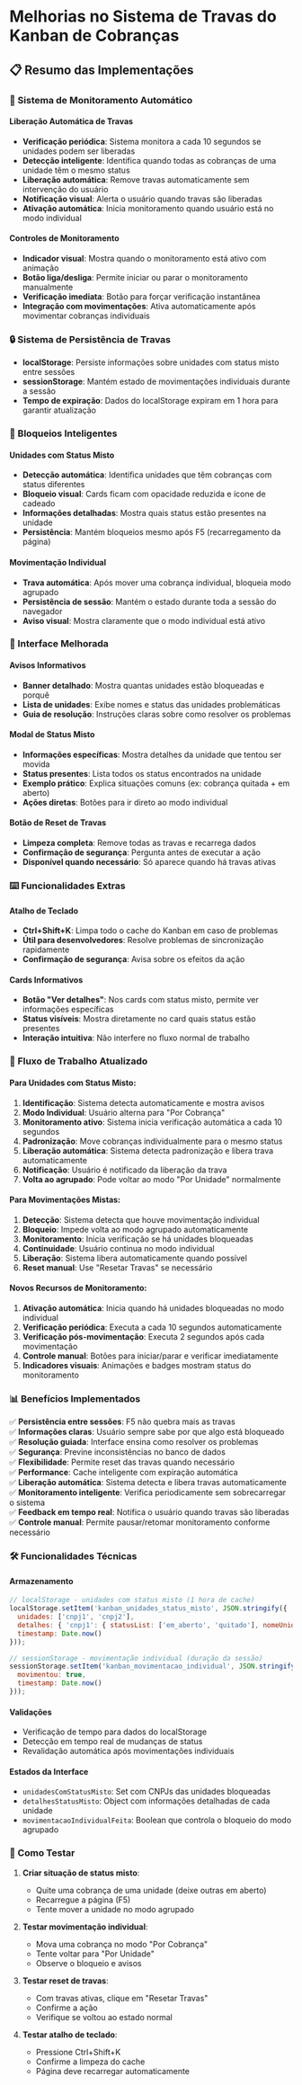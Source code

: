 # Melhorias no Sistema de Travas do Kanban de Cobranças

## 📋 Resumo das Implementações

### 🤖 Sistema de Monitoramento Automático

#### Liberação Automática de Travas
- **Verificação periódica**: Sistema monitora a cada 10 segundos se unidades podem ser liberadas
- **Detecção inteligente**: Identifica quando todas as cobranças de uma unidade têm o mesmo status
- **Liberação automática**: Remove travas automaticamente sem intervenção do usuário
- **Notificação visual**: Alerta o usuário quando travas são liberadas
- **Ativação automática**: Inicia monitoramento quando usuário está no modo individual

#### Controles de Monitoramento
- **Indicador visual**: Mostra quando o monitoramento está ativo com animação
- **Botão liga/desliga**: Permite iniciar ou parar o monitoramento manualmente  
- **Verificação imediata**: Botão para forçar verificação instantânea
- **Integração com movimentações**: Ativa automaticamente após movimentar cobranças individuais

### 🔒 Sistema de Persistência de Travas
- **localStorage**: Persiste informações sobre unidades com status misto entre sessões
- **sessionStorage**: Mantém estado de movimentações individuais durante a sessão
- **Tempo de expiração**: Dados do localStorage expiram em 1 hora para garantir atualização

### 🚫 Bloqueios Inteligentes

#### Unidades com Status Misto
- **Detecção automática**: Identifica unidades que têm cobranças com status diferentes
- **Bloqueio visual**: Cards ficam com opacidade reduzida e ícone de cadeado
- **Informações detalhadas**: Mostra quais status estão presentes na unidade
- **Persistência**: Mantém bloqueios mesmo após F5 (recarregamento da página)

#### Movimentação Individual
- **Trava automática**: Após mover uma cobrança individual, bloqueia modo agrupado
- **Persistência de sessão**: Mantém o estado durante toda a sessão do navegador
- **Aviso visual**: Mostra claramente que o modo individual está ativo

### 🎯 Interface Melhorada

#### Avisos Informativos
- **Banner detalhado**: Mostra quantas unidades estão bloqueadas e porquê
- **Lista de unidades**: Exibe nomes e status das unidades problemáticas
- **Guia de resolução**: Instruções claras sobre como resolver os problemas

#### Modal de Status Misto
- **Informações específicas**: Mostra detalhes da unidade que tentou ser movida
- **Status presentes**: Lista todos os status encontrados na unidade
- **Exemplo prático**: Explica situações comuns (ex: cobrança quitada + em aberto)
- **Ações diretas**: Botões para ir direto ao modo individual

#### Botão de Reset de Travas
- **Limpeza completa**: Remove todas as travas e recarrega dados
- **Confirmação de segurança**: Pergunta antes de executar a ação
- **Disponível quando necessário**: Só aparece quando há travas ativas

### ⌨️ Funcionalidades Extras

#### Atalho de Teclado
- **Ctrl+Shift+K**: Limpa todo o cache do Kanban em caso de problemas
- **Útil para desenvolvedores**: Resolve problemas de sincronização rapidamente
- **Confirmação de segurança**: Avisa sobre os efeitos da ação

#### Cards Informativos
- **Botão "Ver detalhes"**: Nos cards com status misto, permite ver informações específicas
- **Status visíveis**: Mostra diretamente no card quais status estão presentes
- **Interação intuitiva**: Não interfere no fluxo normal de trabalho

### 🔄 Fluxo de Trabalho Atualizado

#### Para Unidades com Status Misto:
1. **Identificação**: Sistema detecta automaticamente e mostra avisos
2. **Modo Individual**: Usuário alterna para "Por Cobrança"
3. **Monitoramento ativo**: Sistema inicia verificação automática a cada 10 segundos
4. **Padronização**: Move cobranças individualmente para o mesmo status
5. **Liberação automática**: Sistema detecta padronização e libera trava automaticamente
6. **Notificação**: Usuário é notificado da liberação da trava
7. **Volta ao agrupado**: Pode voltar ao modo "Por Unidade" normalmente

#### Para Movimentações Mistas:
1. **Detecção**: Sistema detecta que houve movimentação individual
2. **Bloqueio**: Impede volta ao modo agrupado automaticamente
3. **Monitoramento**: Inicia verificação se há unidades bloqueadas
4. **Continuidade**: Usuário continua no modo individual
5. **Liberação**: Sistema libera automaticamente quando possível
6. **Reset manual**: Use "Resetar Travas" se necessário

#### Novos Recursos de Monitoramento:
1. **Ativação automática**: Inicia quando há unidades bloqueadas no modo individual
2. **Verificação periódica**: Executa a cada 10 segundos automaticamente
3. **Verificação pós-movimentação**: Executa 2 segundos após cada movimentação
4. **Controle manual**: Botões para iniciar/parar e verificar imediatamente
5. **Indicadores visuais**: Animações e badges mostram status do monitoramento

### 📊 Benefícios Implementados

✅ **Persistência entre sessões**: F5 não quebra mais as travas  
✅ **Informações claras**: Usuário sempre sabe por que algo está bloqueado  
✅ **Resolução guiada**: Interface ensina como resolver os problemas  
✅ **Segurança**: Previne inconsistências no banco de dados  
✅ **Flexibilidade**: Permite reset das travas quando necessário  
✅ **Performance**: Cache inteligente com expiração automática  
✅ **Liberação automática**: Sistema detecta e libera travas automaticamente  
✅ **Monitoramento inteligente**: Verifica periodicamente sem sobrecarregar o sistema  
✅ **Feedback em tempo real**: Notifica o usuário quando travas são liberadas  
✅ **Controle manual**: Permite pausar/retomar monitoramento conforme necessário  

### 🛠️ Funcionalidades Técnicas

#### Armazenamento
```javascript
// localStorage - unidades com status misto (1 hora de cache)
localStorage.setItem('kanban_unidades_status_misto', JSON.stringify({
  unidades: ['cnpj1', 'cnpj2'],
  detalhes: { 'cnpj1': { statusList: ['em_aberto', 'quitado'], nomeUnidade: 'Unidade X' } },
  timestamp: Date.now()
}));

// sessionStorage - movimentação individual (duração da sessão)
sessionStorage.setItem('kanban_movimentacao_individual', JSON.stringify({
  movimentou: true,
  timestamp: Date.now()
}));
```

#### Validações
- Verificação de tempo para dados do localStorage
- Detecção em tempo real de mudanças de status
- Revalidação automática após movimentações individuais

#### Estados da Interface
- `unidadesComStatusMisto`: Set com CNPJs das unidades bloqueadas
- `detalhesStatusMisto`: Object com informações detalhadas de cada unidade
- `movimentacaoIndividualFeita`: Boolean que controla o bloqueio do modo agrupado

### 🚀 Como Testar

1. **Criar situação de status misto**:
   - Quite uma cobrança de uma unidade (deixe outras em aberto)
   - Recarregue a página (F5)
   - Tente mover a unidade no modo agrupado

2. **Testar movimentação individual**:
   - Mova uma cobrança no modo "Por Cobrança"
   - Tente voltar para "Por Unidade"
   - Observe o bloqueio e avisos

3. **Testar reset de travas**:
   - Com travas ativas, clique em "Resetar Travas"
   - Confirme a ação
   - Verifique se voltou ao estado normal

4. **Testar atalho de teclado**:
   - Pressione Ctrl+Shift+K
   - Confirme a limpeza do cache
   - Página deve recarregar automaticamente
